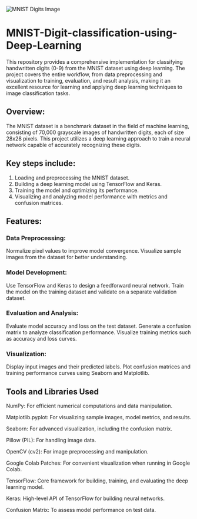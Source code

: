 ![MNIST Digits Image](https://storage.googleapis.com/kaggle-datasets-images/4377659/7515543/df17baa08279edbe2ba4339917642fa2/dataset-cover.png?t=2024-01-30-18-57-35)
# MNIST-Digit-classification-using-Deep-Learning
This repository provides a comprehensive implementation for classifying handwritten digits (0-9) from the MNIST dataset using deep learning. The project covers the entire workflow, from data preprocessing and visualization to training, evaluation, and result analysis, making it an excellent resource for learning and applying deep learning techniques to image classification tasks.

## Overview:
The MNIST dataset is a benchmark dataset in the field of machine learning, consisting of 70,000 grayscale images of handwritten digits, each of size 28x28 pixels. This project utilizes a deep learning approach to train a neural network capable of accurately recognizing these digits.

## Key steps include:
1. Loading and preprocessing the MNIST dataset.
2. Building a deep learning model using TensorFlow and Keras.
3. Training the model and optimizing its performance.
4. Visualizing and analyzing model performance with metrics and confusion matrices.

## Features:
### Data Preprocessing:
Normalize pixel values to improve model convergence.
Visualize sample images from the dataset for better understanding.

### Model Development:
Use TensorFlow and Keras to design a feedforward neural network.
Train the model on the training dataset and validate on a separate validation dataset.

### Evaluation and Analysis:
Evaluate model accuracy and loss on the test dataset.
Generate a confusion matrix to analyze classification performance.
Visualize training metrics such as accuracy and loss curves.

### Visualization:
Display input images and their predicted labels.
Plot confusion matrices and training performance curves using Seaborn and Matplotlib.

## Tools and Libraries Used
NumPy: For efficient numerical computations and data manipulation.

Matplotlib.pyplot: For visualizing sample images, model metrics, and results.

Seaborn: For advanced visualization, including the confusion matrix.

Pillow (PIL): For handling image data.

OpenCV (cv2): For image preprocessing and manipulation.

Google Colab Patches: For convenient visualization when running in Google Colab.

TensorFlow: Core framework for building, training, and evaluating the deep learning model.

Keras: High-level API of TensorFlow for building neural networks.

Confusion Matrix: To assess model performance on test data.
